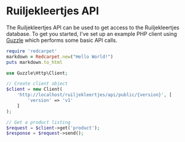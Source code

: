 Ruiljekleertjes API
===================

The Ruiljekleertjes API can be used to get access to the Ruiljekleertjes database. To get you started, I've set up an
example PHP client using [Guzzle](https://github.com/guzzle/guzzle) which performs some basic API calls.

```ruby
require 'redcarpet'
markdown = Redcarpet.new("Hello World!")
puts markdown.to_html
```


```php
use Guzzle\Http\Client;

// Create client object
$client = new Client(
	'http://localhost/ruiljekleertjes/api/public/{version}', [
		'version' => 'v1'
	]
);

// Get a product listing
$request = $client->get('product');
$response = $request->send();
```


